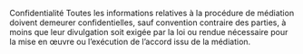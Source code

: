 Confidentialité
Toutes les informations relatives à la procédure de médiation doivent demeurer
confidentielles, sauf convention contraire des parties, à moins que leur divulgation soit
exigée par la loi ou rendue nécessaire pour la mise en œuvre ou l’exécution de l’accord
issu de la médiation.